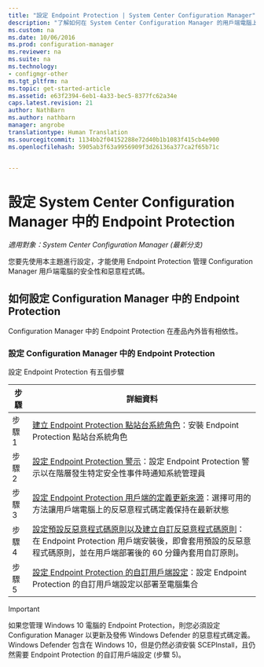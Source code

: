 ```yaml
---
title: "設定 Endpoint Protection | System Center Configuration Manager"
description: "了解如何在 System Center Configuration Manager 的用戶端電腦上管理安全性和惡意程式碼。"
ms.custom: na
ms.date: 10/06/2016
ms.prod: configuration-manager
ms.reviewer: na
ms.suite: na
ms.technology:
- configmgr-other
ms.tgt_pltfrm: na
ms.topic: get-started-article
ms.assetid: e63f2394-6eb1-4a33-bec5-8377fc62a34e
caps.latest.revision: 21
author: NathBarn
ms.author: nathbarn
manager: angrobe
translationtype: Human Translation
ms.sourcegitcommit: 1134bb2f04152288e72d40b1b1083f415cb4e900
ms.openlocfilehash: 5905ab3f63a9956909f3d26136a377ca2f65b71c


---
```

# <a name="configuring-endpoint-protection-in-system-center-configuration-manager"></a>設定 System Center Configuration Manager 中的 Endpoint Protection

*適用對象：System Center Configuration Manager (最新分支)*

您要先使用本主題進行設定，才能使用 Endpoint Protection 管理 Configuration Manager 用戶端電腦的安全性和惡意程式碼。  

## <a name="how-to-configure-endpoint-protection-in-configuration-manager"></a>如何設定 Configuration Manager 中的 Endpoint Protection  
 Configuration Manager 中的 Endpoint Protection 在產品內外皆有相依性。  

### <a name="configure-endpoint-protection-in-configuration-manager"></a>設定 Configuration Manager 中的 Endpoint Protection  
設定 Endpoint Protection 有五個步驟

|步驟|詳細資料|
|---|----|
|步驟 1|[建立 Endpoint Protection 點站台系統角色](endpoint-protection-site-role.md)：安裝 Endpoint Protection 點站台系統角色 |
|步驟 2|[設定 Endpoint Protection 警示](endpoint-configure-alerts.md)：設定 Endpoint Protection 警示以在階層發生特定安全性事件時通知系統管理員|
|步驟 3 | [設定 Endpoint Protection 用戶端的定義更新來源](endpoint-definition-updates.md)：選擇可用的方法讓用戶端電腦上的反惡意程式碼定義保持在最新狀態|
|步驟 4|[設定預設反惡意程式碼原則以及建立自訂反惡意程式碼原則](endpoint-antimalware-policies.md)：在 Endpoint Protection 用戶端安裝後，即會套用預設的反惡意程式碼原則，並在用戶端部署後的 60 分鐘內套用自訂原則。|
|步驟 5|[設定 Endpoint Protection 的自訂用戶端設定](endpoint-protection-configure-client.md)：設定 Endpoint Protection 的自訂用戶端設定以部署至電腦集合|

> [!IMPORTANT]  
>  如果您管理 Windows 10 電腦的 Endpoint Protection，則您必須設定 Configuration Manager 以更新及發佈 Windows Defender 的惡意程式碼定義。 Windows Defender 包含在 Windows 10，但是仍然必須安裝 SCEPInstall，且仍然需要 Endpoint Protection 的自訂用戶端設定 (步驟 5)。  



<!--HONumber=Nov16_HO1-->


